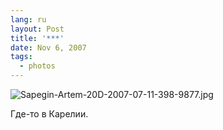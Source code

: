 ```yaml
---
lang: ru
layout: Post
title: '***'
date: Nov 6, 2007
tags:
  - photos
---
```


![Sapegin-Artem-20D-2007-07-11-398-9877.jpg](photo://490)

Где-то в Карелии.
